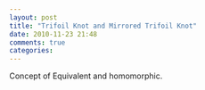 ```yaml
---
layout: post
title: "Trifoil Knot and Mirrored Trifoil Knot"
date: 2010-11-23 21:48
comments: true
categories: 
---
```


Concept of Equivalent and homomorphic.

